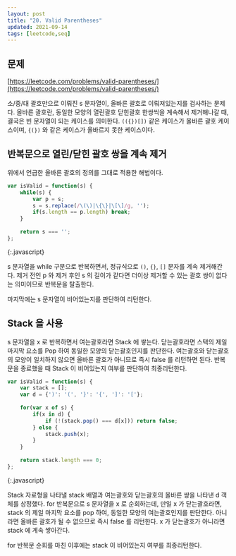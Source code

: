 ```yaml
---
layout: post
title: "20. Valid Parentheses"
updated: 2021-09-14
tags: [leetcode,seq]
---
```


## 문제

[https://leetcode.com/problems/valid-parentheses/](https://leetcode.com/problems/valid-parentheses/)

소/중/대 괄호만으로 이뤄진 s 문자열이, 올바른 괄호로 이뤄져있는지를 검사하는 문제다. 올바른 괄호란, 동일한 모양의 열린괄호 닫힌괄호 한쌍씩을 계속해서 제거해나갈 때, 결국은 빈 문자열이 되는 케이스를 의미한다. `(({})[])` 같은 케이스가 올바른 괄호 케이스이며, `{(})` 와 같은 케이스가 올바르지 못한 케이스이다.

## 반복문으로 열린/닫힌 괄호 쌍을 계속 제거

위에서 언급한 올바른 괄호의 정의를 그대로 적용한 해법이다.

```js
var isValid = function(s) {
    while(s) {
        var p = s;
        s = s.replace(/\(\)|\{\}|\[\]/g, '');
        if(s.length == p.length) break;
    }
    
    return s === '';
};
```
{:.javascript}

s 문자열을 while 구문으로 반복하면서, 정규식으로 `()`, `{}`, `[]` 문자를 계속 제거해간다. 제거 전인 p 와 제거 후인 s 의 길이가 같다면 더이상 제거할 수 있는 괄호 쌍이 없다는 의미이므로 반복문을 탈출한다.

마지막에는 s 문자열이 비어있는지를 판단하여 리턴한다.

## Stack 을 사용

s 문자열을 x 로 반복하면서 여는괄호라면 Stack 에 쌓는다. 닫는괄호라면 스택의 제일 마지막 요소를 Pop 하여 동일한 모양의 닫는괄호인지를 판단한다. 여는괄호와 닫는괄호의 모양이 일치하지 않으면 올바른 괄호가 아니므로 즉시 false 를 리턴하면 된다. 반복문을 종료했을 때 Stack 이 비어있는지 여부를 판단하여 최종리턴한다.

```js
var isValid = function(s) {
    var stack = [];
    var d = {')': '(', '}': '{', ']': '['};
    
    for(var x of s) {
        if(x in d) {
            if (!(stack.pop() === d[x])) return false;
        } else {
            stack.push(x);
        }
    }
    
    return stack.length === 0;
};
```
{:.javascript}

Stack 자료형을 나타낼 stack 배열과 여는괄호와 닫는괄호의 올바른 쌍을 나타낸 d 객체를 상정했다. for 반복문으로 s 문자열을 x 로 순회하는데, 만일 x 가 닫는괄호라면, stack 의 제일 마지막 요소를 pop 하여, 동일한 모양의 여는괄호인지를 판단한다. 아니라면 올바른 괄호가 될 수 없으므로 즉시 false 를 리턴한다. x 가 닫는괄호가 아니라면 stack 에 계속 쌓아간다.

for 반복문 순회를 마친 이후에는 stack 이 비어있는지 여부를 최종리턴한다.
